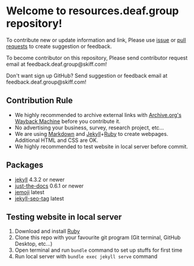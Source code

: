 # Welcome to resources.deaf.group repository!

To contribute new or update information and link, Please use [issue](https://github.com/BatteryDie/resources.deaf.group/issues) or [pull requests](https://github.com/BatteryDie/resources.deaf.group/pulls) to create suggestion or feedback.

To become contributor on this repository, Please send contributor request email at <!-- dsfasfvg -->feed<!-- bmnbafsdjkhghv -->back<!-- zndoasdifg -->.<!-- sadasvfrtgh  -->deaf.<!-- kjdbfkdsfas -->group<!-- asuubzk -->@<!-- asvdfjhe -->skiff<!-- dsvcxrttyh -->.<!-- sdfsadcxbvdfgdfsg -->com!

Don't want sign up GitHub? Send suggestion or feedback email at <!-- fsdvwqs -->feed<!-- asdzxcwqe -->back<!-- zndoasdifg -->.<!-- dsafasdf  -->deaf.<!-- bncjdhsatuy -->group<!-- asuubzk -->@<!-- asvdfjhe -->skiff<!-- ncudisb -->.<!-- dnjbsdob -->com!

## Contribution Rule
- We highly recommended to archive external links with [Archive.org's Wayback Machine](https://archive.org/web/) before you contribute it.
- No advertising your business, survey, research project, etc...
- We are using [Markdown](https://en.wikipedia.org/wiki/Markdown) and [Jekyll](https://jekyllrb.com/)+[Ruby](https://www.ruby-lang.org/) to create webpages. Additional HTML and CSS are OK.
- We highly recommended to test website in local server before commit.

## Packages
- [jekyll](https://github.com/jekyll/jekyll) 4.3.2 or newer
- [just-the-docs](https://github.com/just-the-docs/just-the-docs) 0.6.1 or newer
- [jemoji](https://github.com/jekyll/jemoji) latest
- [jekyll-seo-tag](https://github.com/jekyll/jekyll-seo-tag) latest

## Testing website in local server
1. Download and install [Ruby](https://www.ruby-lang.org/en/downloads/)
2. Clone this repo with your favourite git program (Git terminal, GitHub Desktop, etc...)
3. Open terminal and run `bundle` command to set up stuffs for first time
4. Run local server with `bundle exec jekyll serve` command